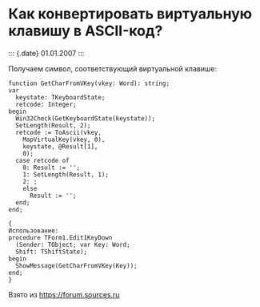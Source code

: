 Как конвертировать виртуальную клавишу в ASCII-код?
===================================================

::: {.date}
01.01.2007
:::

Получаем символ, соответствующий виртуальной клавише:

    function GetCharFromVKey(vkey: Word): string;
    var
      keystate: TKeyboardState;
      retcode: Integer;
    begin
      Win32Check(GetKeyboardState(keystate));
      SetLength(Result, 2);
      retcode := ToAscii(vkey,
        MapVirtualKey(vkey, 0),
        keystate, @Result[1],
        0);
      case retcode of
        0: Result := '';
        1: SetLength(Result, 1);
        2: ;
        else
          Result := '';
      end;
    end;
     
    {
    Использование:
    procedure TForm1.Edit1KeyDown
      (Sender: TObject; var Key: Word;
      Shift: TShiftState);
    begin
      ShowMessage(GetCharFromVKey(Key));
    end; 
    }

Взято из <https://forum.sources.ru>
